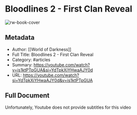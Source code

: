 # Bloodlines 2 - First Clan Reveal

![rw-book-cover](https://i.ytimg.com/vi/is1ktPTpGUA/maxresdefault.jpg)

## Metadata
- Author: [[World of Darkness]]
- Full Title: Bloodlines 2 - First Clan Reveal
- Category: #articles
- Summary: https://youtube.com/watch?v=is1ktPTpGUA&si=YdTpkXiYHwaAJY0d
- URL: https://youtube.com/watch?si=YdTpkXiYHwaAJY0d&v=is1ktPTpGUA

## Full Document
Unfortunately, Youtube does not provide subtitles for this video
